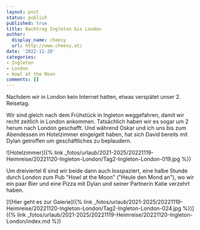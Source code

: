 ```yaml
---
layout: post
status: publish
published: true
title: Nachtrag Ingleton bis London
author:
  display_name: cheesy
  url: http://www.cheesy.at/
date: '2022-11-20'
categories:
- Ingleton
- London
- Howl at the Moon
comments: []
---
```


Nachdem wir in London kein Internet hatten, etwas verspätet unser 2. Reisetag.

Wir sind gleich nach dem Frühstück in Ingleton weggefahren, damit wir recht zeitlich in London ankommen. Tatsächlich haben wir es sogar um 2 herum nach London geschafft. Und während Oskar und ich uns bis zum Abendessen im Hotelzimmer eingeigelt haben, hat sich David bereits mit Dylan getroffen um geschäftliches zu beplaudern.

![Hotelzimmer]({% link _fotos/urlaub/2021-2025/20221119-Heimreise/20221120-Ingleton-London/Tag2-Ingleton-London-019.jpg %})

Um dreiviertel 6 sind wir beide dann auch losspaziert, eine halbe Stunde durch London zum Pub "Howl at the Moon" ("Heule den Mond an"), wo wir ein paar Bier und eine Pizza mit Dylan und seiner Partnerin Katie verzehrt haben.

[![Hier geht es zur Galerie]({% link _fotos/urlaub/2021-2025/20221119-Heimreise/20221120-Ingleton-London/Tag2-Ingleton-London-024.jpg %})]({% link _fotos/urlaub/2021-2025/20221119-Heimreise/20221120-Ingleton-London/index.md %})